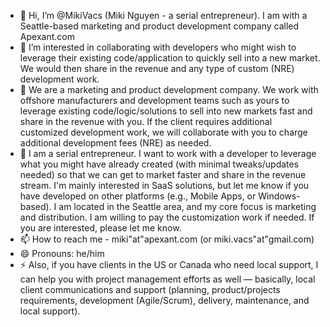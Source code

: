 - 👋 Hi, I’m @MikiVacs (Miki Nguyen - a serial entrepreneur). I am with a Seattle-based marketing and product development company called Apexant.com
- 👀 I’m interested in collaborating with developers who might wish to leverage their existing code/application to quickly sell into a new market. We would then share in the revenue and any type of custom (NRE) development work.
- 🌱 We are a marketing and product development company. We work with offshore manufacturers and development teams such as yours to leverage existing code/logic/solutions to sell into new markets fast and share in the revenue with you. If the client requires additional customized development work, we will collaborate with you to charge additional development fees (NRE) as needed.
- 💞️ I am a serial entrepreneur. I want to work with a developer to leverage what you might have already created (with minimal tweaks/updates needed) so that we can get to market faster and share in the revenue stream. I'm mainly interested in SaaS solutions, but let me know if you have developed on other platforms (e.g., Mobile Apps, or Windows-based). I am located in the Seattle area, and my core focus is marketing and distribution. I am willing to pay the customization work if needed. If you are interested, please let me know.
- 📫 How to reach me - miki"at"apexant.com (or miki.vacs"at"gmail.com)
- 😄 Pronouns: he/him
- ⚡ Also, if you have clients in the US or Canada who need local support, I can help you with project management efforts as well — basically, local client communications and support (planning, product/projects requirements, development (Agile/Scrum), delivery, maintenance, and local support).


<!---
MikiVacs/MikiVacs is a ✨ special ✨ repository because its `README.md` (this file) appears on your GitHub profile.
You can click the Preview link to take a look at your changes.
--->
